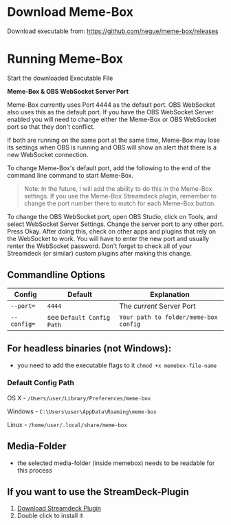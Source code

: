 # Download Meme-Box

Download executable from: https://github.com/negue/meme-box/releases

# Running Meme-Box

Start the downloaded Executable File

**Meme-Box & OBS WebSocket Server Port**

Meme-Box currently uses Port 4444 as the default port. OBS WebSocket also uses this as the default port. If you have the OBS WebSocket Server enabled you will need to change either the Meme-Box or OBS WebSocket port so that they don't conflict. 

If both are running on the same port at the same time, Meme-Box may lose its settings when OBS is running and OBS will show an alert that there is a new WebSocket connection.

To change Meme-Box's default port, add the following to the end of the command line command to start Meme-Box. 

> Note: In the future, I will add the ability to do this in the Meme-Box settings. If you use the Meme-Box Streamdeck plugin, remember to change the port number there to match for each Meme-Box button.

To change the OBS WebSocket port, open OBS Studio, click on Tools, and select WebSocket Server Settings. Change the server port to any other port. Press Okay. After doing this, check on other apps and plugins that rely on the WebSocket to work. You will have to enter the new port and usually renter the WebSocket password. Don't forget to check all of your Streamdeck (or similar) custom plugins after making this change.

## Commandline Options

|Config|Default|Explanation|
|--|--|--|
|`--port=`|`4444`|The *current* Server Port|
|`--config=`| see `Default Config Path` |`Your path to folder/meme-box config`|

## For headless binaries (not Windows):
- you need to add the executable flags to it `chmod +x memebox-file-name`

### Default Config Path

 OS X - `/Users/user/Library/Preferences/meme-box`
  
  Windows - `C:\Users\user\AppData\Roaming\meme-box`
  
  Linux - `/home/user/.local/share/meme-box`

## Media-Folder
- the selected media-folder (inside memebox) needs to be readable for this process

## If you want to use the StreamDeck-Plugin
1. [Download Streamdeck Plugin](../memebox-streamdeck/Release/com.memebox.memebox-streamdeck.streamDeckPlugin)
2. Double click to install it

